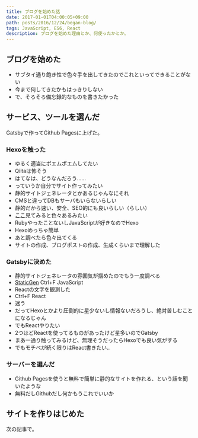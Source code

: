 ```yaml
---
title: ブログを始めた話
date: 2017-01-01T04:00:05+09:00
path: posts/2016/12/24/began-blog/
tags: JavaScript, ES6, React
description: ブログを始めた理由とか、何使ったかとか。
---
```


## ブログを始めた
- サブタイ通り飽き性で色々手を出してきたのでこれといってできることがない
- 今まで何してきたかもはっきりしない
- で、そろそろ備忘録的なものを書きたかった


## サービス、ツールを選んだ
Gatsbyで作ってGithub Pagesに上げた。

### Hexoを触った
- ゆるく適当にポエムポエムしてたい
- Qiitaは怖そう
- はてなは、どうなんだろう……
- っていうか自分でサイト作ってみたい
- 静的サイトジェネレータとかあるじゃんなにそれ
- CMSと違ってDBもサーバもいらないらしい
- 静的だから速い、安全、SEO的にも良いらしい（らしい）
- [ここ](https://www.staticgen.com/)見てみると色々あるみたい
- RubyやったことないしJavaScriptが好きなのでHexo
- Hexoめっちゃ簡単
- あと調べたら色々出てくる
- サイトの作成、ブログポストの作成、生成くらいまで理解した

### Gatsbyに決めた
- 静的サイトジェネレータの雰囲気が掴めたのでもう一度調べる
- [StaticGen](https://www.staticgen.com/) Ctrl+F JavaScript
- Reactの文字を観測した
- Ctrl+F React
- 迷う
- だってHexoとかより圧倒的に星少ないし情報ないだろうし、絶対苦しむことになるじゃん
- でもReactやりたい
- 2つほどReactを使ってるものがあったけど星多いのでGatsby
- まあ一通り触ってみるけど、無理そうだったらHexoでも良い気がする
- でもモチベが続く限りはReact書きたい..

### サーバーを選んだ
- Github Pagesを使うと無料で簡単に静的なサイトを作れる、という話を聞いたような
- 無料だしGithubだし何かもうこれでいいか


## サイトを作りはじめた
次の記事で。
